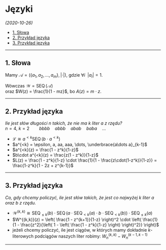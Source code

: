 # Języki

*(2020-10-26)*

- [1. Słowa](#1-słowa)
- [2. Przykład języka](#2-przykład-języka)
- [3. Przykład języka](#3-przykład-języka)

---

## 1. Słowa

Mamy $\mathcal{A} = (\left\{ a_1, a_2, \dots, a_m \right\}, |\cdot|)$, gdzie $\forall i \enspace |a_i| = 1$.

Wówczas $\mathcal{W} = \operatorname{SEQ}(\mathcal{A})$\
oraz $W(z) = \frac{1}{1 - mz}$, bo $A(z) = m\cdot z$.

---

## 2. Przykład języka

*Ile jest słów długości $n$ takich, że *nie ma* $k$ liter $a$ z rzędu?*\
$n=4,~ k=2 \qquad bbbb \quad abbb \quad abab \quad baba \quad \dots$

- $\mathcal{L} \cong a^{<k} \operatorname{SEQ}(b \cdot a^{<k})$
- $a^{<k} = \epsilon, a, aa, aaa, \dots, \underbrace{a\dots a}_{k-1}$
- $a^{<k}(z) = \frac{1 - z^k}{1-z}$
- $b\cdot a^{<k}(z) = \frac{z(1 - z^k)}{1-z}$
- $L(z) = \frac{1 - z^k}{1-z} \cdot \frac{1}{1 - \frac{z\cdot(1-z^k)}{1-z}} = \frac{1-z^k}{1 - 2z + z^{k-1}}$

---

## 3. Przykład języka

*Co, gdy chcemy policzyć, ile jest słów takich, że jest co najwyżej $k$ liter $a$ oraz $b$ z rzędu.*

- $\mathcal{W}^{(k,k)} \cong \operatorname{SEQ}_{\le k}(b) \cdot \operatorname{SEQ}(a \cdot \operatorname{SEQ}_{<k}(a) \cdot b \cdot \operatorname{SEQ}_{<k}(b)) \cdot \operatorname{SEQ}_{\le k}(a)$
- $W^{(k,k)}(z) = \left( \frac{1 - z^{k+1}}{1-z} \right)^2 \cdot \left( \frac{1}{1 - \frac{z^2}{\left( 1 - \left( \frac{1 - z^k}{1-z} \right) \right)^2}} \right)$
- jeżeli chcemy policzyć, ile jest ciągów, w których mamy dokładnie $k$-literowych podciągów naszych liter robimy: $W^{(k,k)}_n - W^{(k - 1, k - 1)}_n$

---
